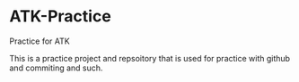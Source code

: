 # ATK-Practice
Practice for ATK

This is a practice project and repsoitory that is used for practice with 
github and commiting and such.
